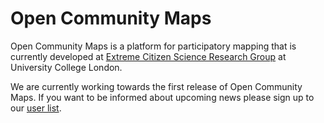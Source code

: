 Open Community Maps
===================

Open Community Maps is a platform for participatory mapping that is currently developed at [Extreme Citizen Science Research Group](http://ucl.ac.uk/excites) at University College London. 

We are currently working towards the first release of Open Community Maps. If you want to be informed about upcoming news please sign up to our [user list](https://groups.google.com/d/forum/opencommunitymaps).
